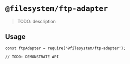 # `@filesystem/ftp-adapter`

> TODO: description

## Usage

```
const ftpAdapter = require('@filesystem/ftp-adapter');

// TODO: DEMONSTRATE API
```
